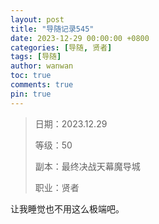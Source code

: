 ```yaml
---
layout: post
title: "导随记录545"
date: 2023-12-29 00:00:00 +0800
categories: [导随, 贤者]
tags: [导随]
author: wanwan
toc: true
comments: true
pin: true
---
```

> 日期：2023.12.29
>
> 等级：50
>
> 副本：最终决战天幕魔导城
>
> 职业：贤者

让我睡觉也不用这么极端吧。
